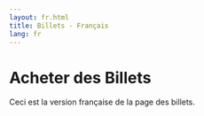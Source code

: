 ```yaml
---
layout: fr.html
title: Billets - Français
lang: fr
---
```

# Acheter des Billets
Ceci est la version française de la page des billets.
